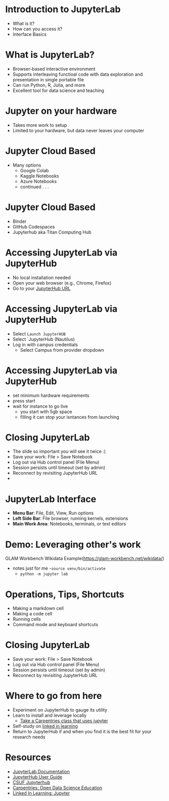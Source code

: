 # Introduction to JupyterLab
- What is it?
- How can you access it?
- Interface Basics  

# What is JupyterLab?
- Browser-based interactive environment
- Supports interleaving functioal code with data exploration and presentation in single portable file
- Can run Python, R, Julia, and more
- Excellent tool for data science and teaching

# Jupyter on your hardware
- Takes more work to setup
- Limited to your hardware, but data never leaves your computer

# Jupyter Cloud Based
- Many options
  - Google Colab
  - Kaggle Notebooks
  - Azure Notebooks
  - continued . . .
# Jupyter Cloud Based
  - Binder
  - GitHub Codespaces
  - Jupyterhub aka Titan Computing Hub

# Accessing JupyterLab via JupyterHub
- No local installation needed
- Open your web browser (e.g., Chrome, Firefox)
- Go to your [JupyterHub URL](https://www.fullerton.edu/it/services/software/jupyter)
  
# Accessing JupyterLab via JupyterHub
- Select `Launch JupyterHUB`
- Select `JupyterHub (Nautilus)
- Log in with campus credentials
  - Select Campus from provider dropdown

# Accessing JupyterLab via JupyterHub
- set minimum hardware requirements
- press start
- wait for instance to go live
    - you start with 5gb space
    - filling it can stop your isntances from launching
 
# Closing JupyterLab
- The slide so important you will see it twice :)
- Save your work: File > Save Notebook
- Log out via Hub control panel (File Menu)
- Session persists until timeout (set by admin)
- Reconnect by revisiting JupyterHub URL
- 
# JupyterLab Interface
- **Menu Bar**: File, Edit, View, Run options
- **Left Side Bar**: File browser, running kernels, extensions
- **Main Work Area**: Notebooks, terminals, or text editors

# Demo: Leveraging other's work
GLAM Workbench Wikidata Example(https://glam-workbench.net/wikidata/)
- notes just for me
  -`source venv/bin/activate`
  - `python -m jupyter lab`  

# Operations, Tips, Shortcuts
- Making a markdown cell
- Making a code cell
- Running cells
- Command mode and keyboard shortcuts

# Closing JupyterLab
- Save your work: File > Save Notebook
- Log out via Hub control panel (File Menu)
- Session persists until timeout (set by admin)
- Reconnect by revisiting JupyterHub URL

# Where to go from here
- Experiment on JupyterHub to gauge its utility
- Learn to install and leverage locally
  - [Take a Carpentries class that uses jupyter](https://carpentries.org/workshops/upcoming-workshops/)
- Self-study on [linked in learning](https://www.linkedin.com/learning/introducing-jupyter/present-data-like-a-pro-with-jupyter)
- Return to JupyterHub if and when you find it is the best fit for your research needs

# Resources
- [JupyterLab Documentation](https://jupyterlab.readthedocs.io/en/stable/)
- [JupyterHub User Guide](https://nationalresearchplatform.org/documentation/userdocs/jupyter/jupyterhub-service/)
- [CSUF Jupyterhub](https://www.fullerton.edu/it/services/software/jupyter/)
- [Carpentries: Open Data Science Education](https://carpentries.org/)
- [Linked In Learning: Jupyter](https://www.linkedin.com/learning/introducing-jupyter/)

